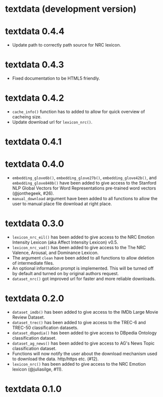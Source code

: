 # textdata (development version)

# textdata 0.4.4

* Update path to correctly path source for NRC lexicon.

# textdata 0.4.3

* Fixed documentation to be HTML5 friendly.

# textdata 0.4.2

* `cache_info()` function has to added to allow for quick overview of cacheing size.
* Update download url for `lexicon_nrc()`.

# textdata 0.4.1

# textdata 0.4.0

* `embedding_glove6b()`, `embedding_glove27b()`, `embedding_glove42b()`, and `embedding_glove840b()` have been added to give access to the Stanford NLP Global Vectors for Word Representations pre-trained word vectors (@jonthegeek, #26).
* `manual_download` argument have been added to all functions to allow the user to manual place file download at right place.

# textdata 0.3.0

*  `lexicon_nrc_eil()` has been added to give access to the NRC Emotion Intensity Lexicon (aka Affect Intensity Lexicon) v0.5.
*  `lexicon_nrc_vad()` has been added to give access to the The NRC Valence, Arousal, and Dominance Lexicon.
* The argument `clean` have been added to all functions to allow deletion of intermediate files.
* An optional information prompt is implemented. This will be turned off by default and turned on by original authors request.
* `dataset_nrc()` got improved url for faster and more reliable downloads.

# textdata 0.2.0

* `dataset_imdb()` has been added to give access to the IMDb Large Movie Review Dataset.
* `dataset_trec()` has been added to give access to the TREC-6 and TREC-50 classification datasets.
* `dataset_dbpedia()` has been added to give access to DBpedia Ontology classification dataset.
* `dataset_ag_news()` has been added to give access to AG's News Topic classification dataset.
* Functions will now notify the user about the download mechanism used to download the data. http/https etc. (#12).
* `lexicon_nrc()` has been added to give access to the  NRC Emotion lexicon (@juliasilge, #11).

# textdata 0.1.0
